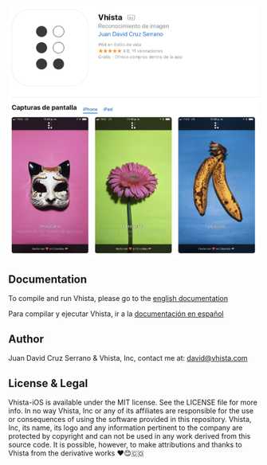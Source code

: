 ![Readme Cover](README_COVER.png?raw=true "Cover")

## Documentation

To compile and run Vhista, please go to the [english documentation](https://github.com/VhistaInc/Vhista-iOS/blob/master/Documentation/ENGLISH_BUILD.md)

Para compilar y ejecutar Vhista, ir a la [documentación en español](https://github.com/VhistaInc/Vhista-iOS/blob/master/Documentation/ESPANOL_BUILD.md)

## Author

Juan David Cruz Serrano & Vhista, Inc, contact me at: [david@vhista.com](mailto:david@vhista.com)

## License & Legal

Vhista-iOS is available under the MIT license. See the LICENSE file for more info. In no way Vhista, Inc or any of its affiliates are responsible for the use or consequences of using the software provided in this repository. Vhista, Inc, its name, its logo and any information pertinent to the company are protected by copyright and can not be used in any work derived from this source code. It is possible, however, to make attributions and thanks to Vhista from the derivative works ❤️😊🇨🇴
